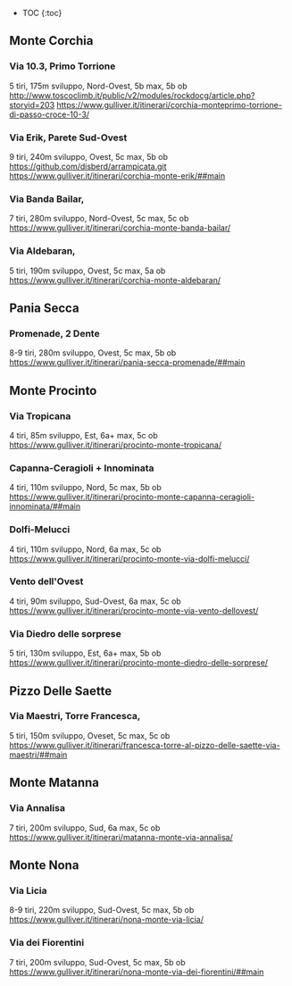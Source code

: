 * TOC
{:toc}

## Monte Corchia
### Via 10.3, Primo Torrione 
5 tiri, 175m sviluppo, Nord-Ovest, 5b max, 5b ob
http://www.toscoclimb.it/public/v2/modules/rockdocg/article.php?storyid=203
https://www.gulliver.it/itinerari/corchia-monteprimo-torrione-di-passo-croce-10-3/
### Via Erik, Parete Sud-Ovest 
9 tiri, 240m sviluppo, Ovest, 5c max, 5b ob
https://github.com/disberd/arrampicata.git
https://www.gulliver.it/itinerari/corchia-monte-erik/##main
### Via Banda Bailar, 
7 tiri, 280m sviluppo, Nord-Ovest, 5c max, 5c ob
https://www.gulliver.it/itinerari/corchia-monte-banda-bailar/
### Via Aldebaran, 
5 tiri, 190m sviluppo, Ovest, 5c max, 5a ob
https://www.gulliver.it/itinerari/corchia-monte-aldebaran/
## Pania Secca 
### Promenade, 2 Dente 
8-9 tiri, 280m sviluppo, Ovest, 5c max, 5b ob 
https://www.gulliver.it/itinerari/pania-secca-promenade/##main
## Monte Procinto 
### Via Tropicana 
4 tiri, 85m sviluppo, Est, 6a+ max, 5c ob
https://www.gulliver.it/itinerari/procinto-monte-tropicana/
### Capanna-Ceragioli + Innominata 
4 tiri, 110m sviluppo, Nord, 5c max, 5b ob
https://www.gulliver.it/itinerari/procinto-monte-capanna-ceragioli-innominata/##main
### Dolfi-Melucci 
4 tiri, 110m sviluppo, Nord, 6a max, 5c ob
https://www.gulliver.it/itinerari/procinto-monte-via-dolfi-melucci/
### Vento dell'Ovest 
4 tiri, 90m sviluppo, Sud-Ovest, 6a max, 5c ob
https://www.gulliver.it/itinerari/procinto-monte-via-vento-dellovest/
### Via Diedro delle sorprese 
5 tiri, 130m sviluppo, Est, 6a+ max, 5b ob
https://www.gulliver.it/itinerari/procinto-monte-diedro-delle-sorprese/
## Pizzo Delle Saette
### Via Maestri, Torre Francesca, 
5 tiri, 150m sviluppo, Oveset, 5c max, 5c ob
https://www.gulliver.it/itinerari/francesca-torre-al-pizzo-delle-saette-via-maestri/##main
## Monte Matanna
### Via Annalisa 
7 tiri, 200m sviluppo, Sud, 6a max, 5c ob
https://www.gulliver.it/itinerari/matanna-monte-via-annalisa/
## Monte Nona
### Via Licia 
8-9 tiri, 220m sviluppo, Sud-Ovest, 5c max, 5b ob
https://www.gulliver.it/itinerari/nona-monte-via-licia/
### Via dei Fiorentini 
7 tiri, 200m sviluppo, Sud-Ovest, 5c max, 5b ob
https://www.gulliver.it/itinerari/nona-monte-via-dei-fiorentini/##main
